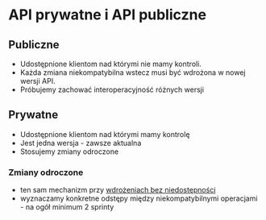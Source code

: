 # API prywatne i API publiczne

## Publiczne

* Udostępnione klientom nad którymi nie mamy kontroli.
* Każda zmiana niekompatybilna wstecz musi być wdrożona w nowej wersji API.
* Próbujemy zachować interoperacyjność różnych wersji

## Prywatne

* Udostępnione klientom nad którymi mamy kontrolę
* Jest jedna wersja - zawsze aktualna
* Stosujemy zmiany odroczone

### Zmiany odroczone

* ten sam mechanizm przy [wdrożeniach bez niedostępności](../mikroserwisy/wdrozenia-bez-niedostepnosci.md)
* wyznaczamy konkretne odstępy między niekompatybilnymi operacjami - na ogół minimum 2 sprinty
